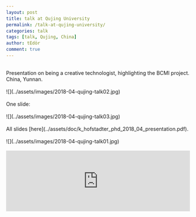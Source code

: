 ```yaml
---
layout: post
title: talk at Qujing University
permalink: /talk-at-qujing-university/
categories: talk
tags: [talk, Qujing, China]
author: tEdör
comment: true
---
```

<br>
Presentation on being a creative technologist, highlighting the BCMI project. China, Yunnan.  
<br>
<br>
![](../assets/images/2018-04-qujing-talk02.jpg)
<br>
<br>
One slide:
<br>
<br>
![](../assets/images/2018-04-qujing-talk03.jpg)
<br>
<br>
All slides [here](../assets/doc/k_hofstadter_phd_2018_04_presentation.pdf).
<br>
<br>
![](../assets/images/2018-04-qujing-talk01.jpg)
<br>
<br>
<iframe width="100%" height="166" scrolling="no" frameborder="no" allow="autoplay" src="https://w.soundcloud.com/player/?url=https%3A//api.soundcloud.com/tracks/531671043&color=%23262525&auto_play=false&hide_related=false&show_comments=true&show_user=true&show_reposts=false&show_teaser=true"></iframe>
